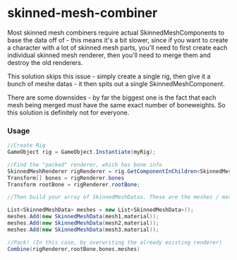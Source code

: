 # skinned-mesh-combiner

Most skinned mesh combiners require actual SkinnedMeshComponents to base the data off of - this means it's a bit slower, since if you want to create a character with a lot of skinned mesh parts, you'll need to first create each individual skinned mesh renderer, then you'll need to merge them and destroy the old renderers. 

This solution skips this issue - simply create a single rig, then give it a bunch of meshe datas - it then spits out a single SkinnedMeshComponent.

There are some downsides - by far the biggest one is the fact that each mesh being merged must have the same exact number of boneweights. So this solution is definitely not for everyone.

### Usage

```c#
//Create Rig
GameObject rig = GameObject.Instantiate(myRig);

//Find the "packed" renderer, which has bone info
SkinnedMeshRenderer rigRenderer = rig.GetComponentInChildren<SkinnedMeshRenderer>();
Transform[] bones = rigRenderer.bones
Transform rootBone = rigRenderer.rootBone;

//Then build your array of SkinnedMeshDatas. These are the meshes / materials that you want to merge:

List<SkinnedMeshData> meshes = new List<SkinnedMeshData>();
meshes.Add(new SkinnedMeshData(mesh1,material));
meshes.Add(new SkinnedMeshData(mesh2,material));
meshes.Add(new SkinnedMeshData(mesh3,material));

//Pack! (In this case, by overwriting the already existing renderer)
Combine(rigRenderer,rootBone,bones,meshes)

```


